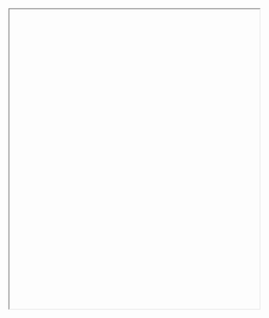  <iframe width="500" height="600" [src]="https://xiaokewan.github.io//assets/Xiaoke_Wang_Resume.pdf" type="application/pdf"></iframe>
    <embed [src]="staticUrl+docUrl" type="application/pdf" width="100%" height="550px" />
